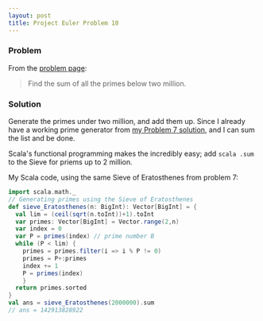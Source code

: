 ```yaml
---
layout: post
title: Project Euler Problem 10 
--- 
```

### Problem 
From the [problem page](https://projecteuler.net/problem=10):
>Find the sum of all the primes below two million.

### Solution
Generate the primes under two million, and add them up. Since I already have a working prime generator 
from [my Problem 7 solution](https://kienma.github.io/2017/04/04/PE7/), and I can sum the list and be done.

Scala's functional programming makes the incredibly easy; add ```scala .sum``` to the Sieve for priems up to 2 million.

My Scala code, using the same Sieve of Eratosthenes from problem 7: 
```scala
import scala.math._
// Generating primes using the Sieve of Eratosthenes 
def sieve_Eratosthenes(n: BigInt): Vector[BigInt] = {
  val lim = (ceil(sqrt(n.toInt))+1).toInt
  var primes: Vector[BigInt] = Vector.range(2,n)
  var index = 0
  var P = primes(index) // prime number B 
  while (P < lim) {
    primes = primes.filter(i => i % P != 0)
    primes = P+:primes 
    index += 1 
    P = primes(index)
    }
  return primes.sorted
}
val ans = sieve_Eratosthenes(2000000).sum
// ans = 142913828922
```
